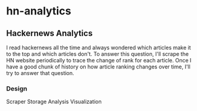 # hn-analytics
## Hackernews Analytics

I read hackernews all the time and always wondered which articles make it to the top and which articles don't. To answer this question, I'll scrape the HN website periodically to trace the change of rank for each article. Once I have a good chunk of history on how article ranking changes over time, I'll try to answer that question. 

### Design
Scraper
Storage
Analysis
Visualization

